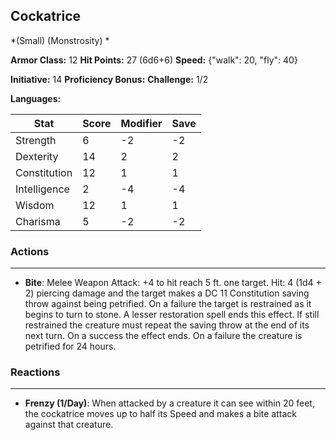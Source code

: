 ## Cockatrice
*(Small) (Monstrosity) *

**Armor Class:** 12
**Hit Points:** 27 (6d6+6)
**Speed:** {"walk": 20, "fly": 40}

**Initiative:** 14
**Proficiency Bonus:**
**Challenge:** 1/2

**Languages:** 



| Stat | Score | Modifier | Save |
| ---- | ---- | ---- | ---- |
| Strength | 6 | -2 | -2 |
| Dexterity | 14 | 2 | 2 |
| Constitution | 12 | 1 | 1 |
| Intelligence | 2 | -4 | -4 |
| Wisdom | 12 | 1 | 1 |
| Charisma | 5 | -2 | -2 |

### Actions
 --- 
- **Bite**: Melee Weapon Attack: +4 to hit  reach 5 ft.  one target. Hit: 4 (1d4 + 2) piercing damage  and the target makes a DC 11 Constitution saving throw against being petrified. On a failure  the target is restrained as it begins to turn to stone. A lesser restoration spell ends this effect. If still restrained  the creature must repeat the saving throw at the end of its next turn. On a success  the effect ends. On a failure  the creature is petrified for 24 hours.

### Reactions
 --- 
- **Frenzy (1/Day)**: When attacked by a creature it can see within 20 feet, the cockatrice moves up to half its Speed and makes a bite attack against that creature.

